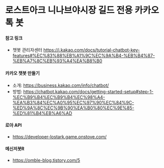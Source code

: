 # 로스트아크 니나브야시장 길드 전용 카카오톡 봇

#### 참고 링크

- 챗봇 관리자센터
  https://i.kakao.com/docs/tutorial-chatbot-key-features#%EC%83%88%EB%A1%9C%EC%9A%B4-%EB%B4%87-%EB%A7%8C%EB%93%A4%EA%B8%B0

#### 카카오 챗봇 만들기

- 소개: https://business.kakao.com/info/chatbot/
- 방법: https://chatbot.kakao.com/docs/getting-started-setup#step-1-%EC%B9%B4%EC%B9%B4%EC%98%A4-%EA%B3%84%EC%A0%95%EC%97%90%EC%84%9C-%ED%9A%8C%EC%9B%90%EA%B0%80%EC%9E%85-%ED%81%B4%EB%A6%AD

#### 로아 API

- https://developer-lostark.game.onstove.com/

#### 메신저봇R

- https://omble-blog.tistory.com/5
